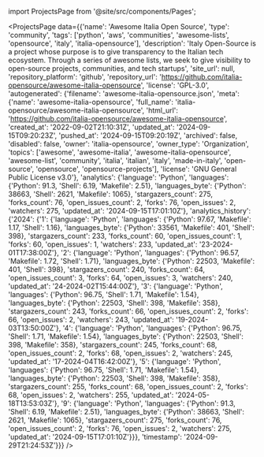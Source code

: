 
import ProjectsPage from '@site/src/components/Pages';

<ProjectsPage
    data={{'name': 'Awesome Italia Open Source', 'type': 'community', 'tags': ['python', 'aws', 'communities', 'awesome-lists', 'opensource', 'italy', 'italia-opensource'], 'description': 'Italy Open-Source is a project whose purpose is to give transparency to the Italian tech ecosystem. Through a series of awesome lists, we seek to give visibility to open-source projects, communities, and tech startups', 'site_url': null, 'repository_platform': 'github', 'repository_url': 'https://github.com/italia-opensource/awesome-italia-opensource', 'license': 'GPL-3.0', 'autogenerated': {'filename': 'awesome-italia-opensource.json', 'meta': {'name': 'awesome-italia-opensource', 'full_name': 'italia-opensource/awesome-italia-opensource', 'html_url': 'https://github.com/italia-opensource/awesome-italia-opensource', 'created_at': '2022-09-02T21:10:31Z', 'updated_at': '2024-09-15T09:20:23Z', 'pushed_at': '2024-09-15T09:20:19Z', 'archived': false, 'disabled': false, 'owner': 'italia-opensource', 'owner_type': 'Organization', 'topics': ['awesome', 'awesome-italia', 'awesome-italia-opensource', 'awesome-list', 'community', 'italia', 'italian', 'italy', 'made-in-italy', 'open-source', 'opensource', 'opensource-projects'], 'license': 'GNU General Public License v3.0'}, 'analytics': {'language': 'Python', 'languages': {'Python': 91.3, 'Shell': 6.19, 'Makefile': 2.51}, 'languages_byte': {'Python': 38663, 'Shell': 2621, 'Makefile': 1065}, 'stargazers_count': 275, 'forks_count': 76, 'open_issues_count': 2, 'forks': 76, 'open_issues': 2, 'watchers': 275, 'updated_at': '2024-09-15T17:01:10Z'}, 'analytics_history': {'2024': {'1': {'language': 'Python', 'languages': {'Python': 97.67, 'Makefile': 1.17, 'Shell': 1.16}, 'languages_byte': {'Python': 33561, 'Makefile': 401, 'Shell': 398}, 'stargazers_count': 233, 'forks_count': 60, 'open_issues_count': 1, 'forks': 60, 'open_issues': 1, 'watchers': 233, 'updated_at': '23-2024-01T17:38:00Z'}, '2': {'language': 'Python', 'languages': {'Python': 96.57, 'Makefile': 1.72, 'Shell': 1.71}, 'languages_byte': {'Python': 22503, 'Makefile': 401, 'Shell': 398}, 'stargazers_count': 240, 'forks_count': 64, 'open_issues_count': 3, 'forks': 64, 'open_issues': 3, 'watchers': 240, 'updated_at': '24-2024-02T15:44:00Z'}, '3': {'language': 'Python', 'languages': {'Python': 96.75, 'Shell': 1.71, 'Makefile': 1.54}, 'languages_byte': {'Python': 22503, 'Shell': 398, 'Makefile': 358}, 'stargazers_count': 243, 'forks_count': 66, 'open_issues_count': 2, 'forks': 66, 'open_issues': 2, 'watchers': 243, 'updated_at': '19-2024-03T13:50:00Z'}, '4': {'language': 'Python', 'languages': {'Python': 96.75, 'Shell': 1.71, 'Makefile': 1.54}, 'languages_byte': {'Python': 22503, 'Shell': 398, 'Makefile': 358}, 'stargazers_count': 245, 'forks_count': 68, 'open_issues_count': 2, 'forks': 68, 'open_issues': 2, 'watchers': 245, 'updated_at': '17-2024-04T16:42:00Z'}, '5': {'language': 'Python', 'languages': {'Python': 96.75, 'Shell': 1.71, 'Makefile': 1.54}, 'languages_byte': {'Python': 22503, 'Shell': 398, 'Makefile': 358}, 'stargazers_count': 255, 'forks_count': 68, 'open_issues_count': 2, 'forks': 68, 'open_issues': 2, 'watchers': 255, 'updated_at': '2024-05-18T13:53:03Z'}, '9': {'language': 'Python', 'languages': {'Python': 91.3, 'Shell': 6.19, 'Makefile': 2.51}, 'languages_byte': {'Python': 38663, 'Shell': 2621, 'Makefile': 1065}, 'stargazers_count': 275, 'forks_count': 76, 'open_issues_count': 2, 'forks': 76, 'open_issues': 2, 'watchers': 275, 'updated_at': '2024-09-15T17:01:10Z'}}}, 'timestamp': '2024-09-29T21:24:53Z'}}}
/>
